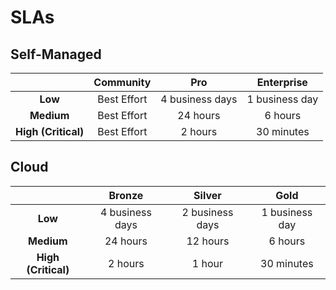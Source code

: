 # SLAs

## Self-Managed

||Community|Pro|Enterprise|
|:-:|:-:|:-:|:-:|
|**Low**|Best Effort|4 business days|1 business day|
|**Medium**|Best Effort|24 hours|6 hours|
|**High (Critical)**|Best Effort|2 hours|30 minutes|

## Cloud

||Bronze|Silver|Gold|
|:-:|:-:|:-:|:-:|
|**Low**|4 business days|2 business days|1 business day|
|**Medium**|24 hours|12 hours|6 hours|
|**High (Critical)**|2 hours|1 hour|30 minutes|

